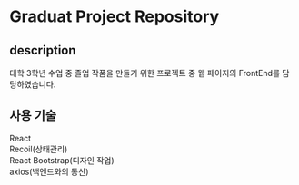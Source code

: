 # Graduat Project Repository

## description

대학 3학년 수업 중 졸업 작품을 만들기 위한 프로젝트 중 웹 페이지의 FrontEnd를 담당하였습니다.

## 사용 기술

React<br />
Recoil(상태관리)<br />
React Bootstrap(디자인 작업)<br />
axios(백엔드와의 통신)
